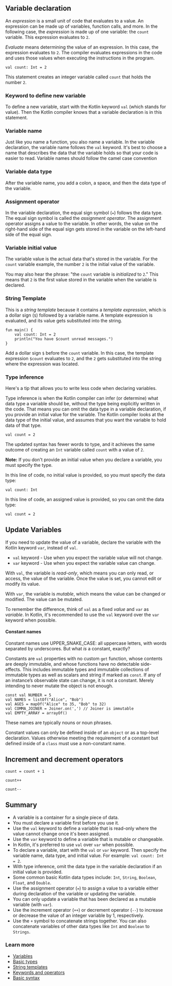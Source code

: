## **Variable declaration**

An _expression_ is a small unit of code that evaluates to a value. An expression can be made up of variables, function calls, and more. In the following case, the _expression_ is made up of one variable: the `count` variable. This expression evaluates to `2`.

_Evaluate_ means determining the value of an expression. In this case, the expression evaluates to `2`. The compiler evaluates expressions in the code and uses those values when executing the instructions in the program.

```
val count: Int = 2
```

This statement creates an integer variable called `count` that holds the number `2`.

### Keyword to define new variable

To define a new variable, start with the Kotlin keyword `val` (which stands for value). Then the Kotlin compiler knows that a variable declaration is in this statement.

### **Variable name**

Just like you name a function, you also name a variable. In the variable declaration, the variable name follows the `val` keyword.
It's best to choose a name that describes the data that the variable holds so that your code is easier to read.
Variable names should follow the camel case convention

### **Variable data type**

After the variable name, you add a colon, a space, and then the data type of the variable.

### **Assignment operator**

In the variable declaration, the equal sign symbol (`=`) follows the data type. The equal sign symbol is called the _assignment operator_. The assignment operator assigns a value to the variable. In other words, the value on the right-hand side of the equal sign gets stored in the variable on the left-hand side of the equal sign.

### **Variable initial value**

The variable value is the actual data that's stored in the variable.
For the `count` variable example, the number `2` is the initial value of the variable.

You may also hear the phrase: "the `count` variable is _initialized_ to `2`." This means that `2` is the first value stored in the variable when the variable is declared.


### **String Template**

This is a _string template_ because it contains a _template expression_, which is a dollar sign (`$`) followed by a variable name. A template expression is evaluated, and its value gets substituted into the string.

```
fun main() {    
	val count: Int = 2    
	println("You have $count unread messages.")
}
```
Add a dollar sign `$` before the `count` variable. In this case, the template expression `$count` evaluates to `2`, and the `2` gets substituted into the string where the expression was located.

### **Type inference**

Here's a tip that allows you to write less code when declaring variables.

Type inference is when the Kotlin compiler can infer (or determine) what data type a variable should be, without the type being explicitly written in the code. That means you can omit the data type in a variable declaration, if you provide an initial value for the variable. The Kotlin compiler looks at the data type of the initial value, and assumes that you want the variable to hold data of that type.

```
val count = 2
```

The updated syntax has fewer words to type, and it achieves the same outcome of creating an `Int` variable called `count` with a value of `2`.

**Note:** If you don't provide an initial value when you declare a variable, you must specify the type.

In this line of code, no initial value is provided, so you must specify the data type:

`val count: Int`

In this line of code, an assigned value is provided, so you can omit the data type:

`val count = 2`


## **Update Variables**

If you need to update the value of a variable, declare the variable with the Kotlin keyword `var`, instead of `val`.

- `val` keyword - Use when you expect the variable value will not change.
- `var` keyword - Use when you expect the variable value can change.

With `val`, the variable is _read-only_, which means you can only read, or access, the value of the variable. Once the value is set, you cannot edit or modify its value.

With `var`, the variable is _mutable_, which means the value can be changed or modified. The value can be mutated.

To remember the difference, think of `val` as a fixed _value_ and `var` as _variable_. In Kotlin, it's recommended to use the `val` keyword over the `var` keyword when possible.

#### Constant names

Constant names use UPPER_SNAKE_CASE: all uppercase letters, with words separated by underscores. But what _is_ a constant, exactly?

Constants are `val` properties with no custom `get` function, whose contents are deeply immutable, and whose functions have no detectable side-effects. This includes immutable types and immutable collections of immutable types as well as scalars and string if marked as `const`. If any of an instance’s observable state can change, it is not a constant. Merely intending to never mutate the object is not enough.

```
const val NUMBER = 5
val NAMES = listOf("Alice", "Bob")
val AGES = mapOf("Alice" to 35, "Bob" to 32)
val COMMA_JOINER = Joiner.on(',') // Joiner is immutable
val EMPTY_ARRAY = arrayOf()
```

These names are typically nouns or noun phrases.

Constant values can only be defined inside of an `object` or as a top-level declaration. Values otherwise meeting the requirement of a constant but defined inside of a `class` must use a non-constant name.

## **Increment and decrement operators**

```
count = count + 1
```

```
count++
```

```
count--
```



## **Summary**

- A variable is a container for a single piece of data.
- You must declare a variable first before you use it.
- Use the `val` keyword to define a variable that is read-only where the value cannot change once it's been assigned.
- Use the `var` keyword to define a variable that is mutable or changeable.
- In Kotlin, it's preferred to use `val` over `var` when possible.
- To declare a variable, start with the `val` or `var` keyword. Then specify the variable name, data type, and initial value. For example: `val count: Int = 2`.
- With type inference, omit the data type in the variable declaration if an initial value is provided.
- Some common basic Kotlin data types include: `Int`, `String`, `Boolean`, `Float`, and `Double`.
- Use the assignment operator (`=`) to assign a value to a variable either during declaration of the variable or updating the variable.
- You can only update a variable that has been declared as a mutable variable (with `var`).
- Use the increment operator (`++`) or decrement operator (`--`) to increase or decrease the value of an integer variable by 1, respectively.
- Use the `+` symbol to concatenate strings together. You can also concatenate variables of other data types like `Int` and `Boolean` to `Strings`.

### **Learn more**

- [Variables](https://play.kotlinlang.org/byExample/01_introduction/03_Variables)
- [Basic types](https://kotlinlang.org/docs/basic-types.html)
- [String templates](https://kotlinlang.org/docs/basic-syntax.html#string-templates)
- [Keywords and operators](https://kotlinlang.org/docs/keyword-reference.html)
- [Basic syntax](https://kotlinlang.org/docs/basic-syntax.html)

